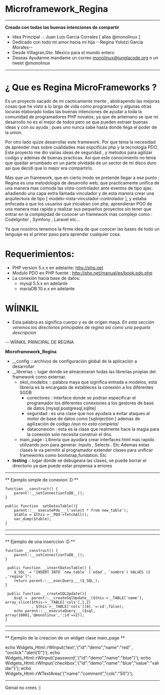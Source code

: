 # Microframework_Regina 
----------------------------------------------------------------
**Creado con todas las buenas intenciones de compartir**
- Idea Principal .- Juan Luis Garcia Corrales [ alias @monolinux ]
- Dedicado con todo mi amor hacia mi hija  --Regina Yolotzi Garcia Morales--
- Desde Villagran,Gto. Mexico para el mundo entero
- Deseas Ayudarme mandame un correo monolinux@junglacode.org  o un tweet @monolinux
-----------------------------------------------------------------

# ¿ Que es Regina MicroFrameworks ?

Es un proyecto sacado de mi caoticamente mente , abstrayendo las mejoras cosas que he visto a lo largo de vida como programador y 
algunas otras locuras elaborado todas las buenas intenciones de ayudar a toda la comunidad de programadores PHP novatos, ya que de antemano se 
que mi desarrollo no es el mejor de todos pero se que pueden extraer buenas ideas y con su ayuda ; pues uno nunca sabe hasta donde llega el poder de la union. 

Por otro lado quize desarrollar este framework. Por que tenia la necesidad de aprender mas sobre cualidades mas espcificas php y la tecnología PDO.
Este proyecto me dio varias ideas de seguridad , y metodos para agilizar codigo y ademas de buenas practicas. Así que este conocimiento no tenia 
que quedar arrumbado en un parte olvidada de un sector de mi disco duro asi que decidi que lo mejor era compartirlo.

Mas que un framework, que en cierto modo se pretende llegar a ese punto ; Regina es una metodología de desarrollo web, 
que practicamente unifica de una manera mas comoda las vista-controlador ante eventos de tipo ajax. añadiendo una capa 
extra llamada vinculador y de esta manera crear una arquitectura de tipo [ modelo-vista-vinculador-controlador ], 
y estaba enfocada a que los usuarios que iniciaban con php, aprendieran POO de una manera mas rapida y realizar sus pequeños proyectos 
sin tener que entrar en la complejidad de conocer un framework mas complejo como : CodeIgniter , Symfony , Laravel etc...

Ya que nosotros tenemos la firme idea de que conocer las bases de todo un lenguaje es el primer paso para aprender cualquier cosa.


# Requerimientos:
- PHP version 5.x.x en adelante: http://php.net
- Modulo PDO en PHP fuente : http://php.net/manual/es/book.pdo.php
- La conexión hacia base de datos:
  - mysql 5.5.x en adelante
  - mariaDB 10.x.x en adelante

# WÍINKIL
- Esta palabra es significa cuerpo y es de origen maya. 
*En esta sección veremos los directorios principales de regina asi como una pequela descripcion*

-- WÍINKIL PRINCIPAL DE REGINA

**Microframework_Regina**
- __config :: archivos de configuración global de la aplicación a desarrollar
- __librerias :: lugar donde se almacenaran todas las librerias propias del framework como externar.
    - okol_modelos :: palabra maya que significa entrada a modelos, esta libreria es la encargada de estableces la conexión a los diferentes SGDB
        - conectores : interface donde se podran especificar el programador los diferentes conexiones a los gestores de base de datos [mysql,postgresql,sqlite]
        - seguridad   : es una clase que nos ayudara a evitar ataques al motor de base de datos como [sqlinjectión ] ademas de agilización de codigo /*aun no esta completa*/
        - dataconexión : esta es la clase que realmente hace la magia para la conexión solo necesita construir el dns.
    - main_page : Libreria que ayudara crear interfaces html mas rapido utilizando json para generar. Inputs , Selects . Etc
    Ademas estas clases le va permitir al programador extender clases para unificar frameworks como bootstrap,fundation. Etc
- __testing__ :: lugar donde se debugeara las clases, se puede borrar el directorio ya que puede estar propensa a errores

--------------------------------------------------------------------------------
** Ejemplo simple de conexion  :D **

    function __construct() {
        parent::__setConnectionToDB__();
    }
    
    public function  setDatosTable(){
        parent::___executePdo___('select * from new_table');
        $table = $this->__PDO->fetchAll();
        var_dump($table);
    }
    
--------------------------------------------------------------------------------

--------------------------------------------------------------------------------
** Ejemplo de una inserccion  :D **

    function __construct() {
        parent::__setConnectionToDB__();
    }

     public function __insertDatosTable() {
        $_SQL_ = "INSERT INTO `new_table` (`edad`, `nombre`) VALUES (2 ,'regina')";
        return parent::___execQuery___($_SQL_);
    }

     public function __createSQLUpdate(){
        $sql =  parent::__createSqlUpdate__($this->__TABLE['name'],  array_slice($this->__TABLE['cols'],1,2)
                , $this->__TABLE['cols'][0].'=:id',false); 
        echo parent::___executeQuery___($sql, array(10001,'@monolinux',':id'=>2));
    }
 
--------------------------------------------------------------------------------


--------------------------------------------------------------------------------
** Ejemplo de la creacion de un widget clase main_page **

echo Widgets_Html::rWInput('text','{"id":"demo","name":"red" , "onclick":"alert(1)"}');
echo Widgets_Html::rWInput('password','{"id":"demo","name":"blue"}');
echo Widgets_Html::rWInput('checkbox','{"id":"demo","name":"blue","value":"validar"}');
echo Widgets_Html::rWTextArea('{"name":"comment","cols":"50"}');
 
--------------------------------------------------------------------------------


Genial no crees :)
